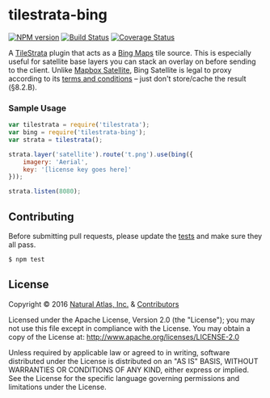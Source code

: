 # tilestrata-bing
[![NPM version](http://img.shields.io/npm/v/tilestrata-bing.svg?style=flat)](https://www.npmjs.org/package/tilestrata-bing)
[![Build Status](https://travis-ci.org/naturalatlas/tilestrata-bing.svg)](https://travis-ci.org/naturalatlas/tilestrata-bing)
[![Coverage Status](http://img.shields.io/codecov/c/github/naturalatlas/tilestrata-bing/master.svg?style=flat)](https://codecov.io/github/naturalatlas/tilestrata-bing)

A [TileStrata](https://github.com/naturalatlas/tilestrata) plugin that acts as a [Bing Maps](https://www.bingmapsportal.com/) tile source. This is especially useful for satellite base layers you can stack an overlay on before sending to the client. Unlike [Mapbox Satellite](https://www.mapbox.com/satellite/), Bing Satellite is legal to proxy according to its [terms and conditions](https://www.microsoft.com/maps/product/terms.html) – just don't store/cache the result (§8.2.B).

### Sample Usage

```js
var tilestrata = require('tilestrata');
var bing = require('tilestrata-bing');
var strata = tilestrata();

strata.layer('satellite').route('t.png').use(bing({
	imagery: 'Aerial',
	key: '[license key goes here]'
}));

strata.listen(8080);
```

## Contributing

Before submitting pull requests, please update the [tests](test) and make sure they all pass.

```sh
$ npm test
```

## License

Copyright &copy; 2016 [Natural Atlas, Inc.](https://github.com/naturalatlas) & [Contributors](https://github.com/naturalatlas/tilestrata-bing/graphs/contributors)

Licensed under the Apache License, Version 2.0 (the "License"); you may not use this file except in compliance with the License. You may obtain a copy of the License at: http://www.apache.org/licenses/LICENSE-2.0

Unless required by applicable law or agreed to in writing, software distributed under the License is distributed on an "AS IS" BASIS, WITHOUT WARRANTIES OR CONDITIONS OF ANY KIND, either express or implied. See the License for the specific language governing permissions and limitations under the License.
